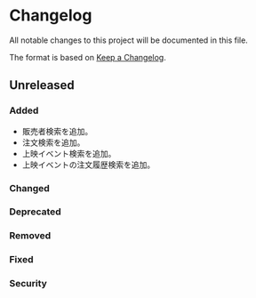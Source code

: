 # Changelog

All notable changes to this project will be documented in this file.

The format is based on [Keep a Changelog](http://keepachangelog.com/).

## Unreleased

### Added

- 販売者検索を追加。
- 注文検索を追加。
- 上映イベント検索を追加。
- 上映イベントの注文履歴検索を追加。

### Changed

### Deprecated

### Removed

### Fixed

### Security
